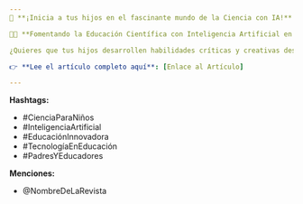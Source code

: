 ```yaml
---
🚀 **¡Inicia a tus hijos en el fascinante mundo de la Ciencia con IA!** 🚀

👧👦 **Fomentando la Educación Científica con Inteligencia Artificial en Niños de 8 a 10 Años** 👧👦

¿Quieres que tus hijos desarrollen habilidades críticas y creativas desde temprana edad? La inteligencia artificial puede ser la herramienta perfecta para hacer la ciencia más divertida y accesible. Descubre cómo integrar la IA en su educación con actividades prácticas y consejos útiles.

👉 **Lee el artículo completo aquí**: [Enlace al Artículo]

---
```


**Hashtags:**

- #CienciaParaNiños
- #InteligenciaArtificial
- #EducaciónInnovadora
- #TecnologíaEnEducación
- #PadresYEducadores

**Menciones:**

- @NombreDeLaRevista
